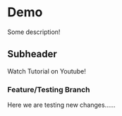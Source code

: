 # Demo

Some description!

## Subheader

Watch Tutorial on Youtube!

### Feature/Testing Branch

Here we are testing new changes......